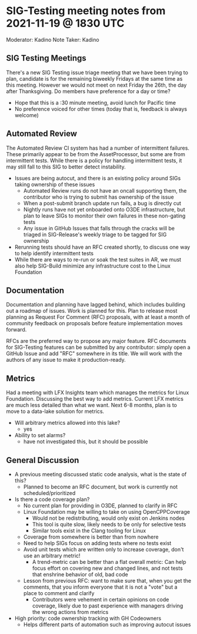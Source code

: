 # SIG-Testing meeting notes from 2021-11-19 @ 1830 UTC

Moderator: Kadino
Note Taker: Kadino

## SIG Testing Meetings

There's a new SIG Testing issue triage meeting that we have been trying to plan, candidate is for the remaining biweekly Fridays at the same time as this meeting. However we would not meet on next Friday the 26th, the day after Thanksgiving. Do members have preference for a day or time?

- Hope that this is a :30 minute meeting, avoid lunch for Pacific time
- No preference voiced for other times (today that is, feedback is always welcome)

## Automated Review

The Automated Review CI system has had a number of intermittent failures. These primarily appear to be from the AssetProcessor, but some are from intermittent tests. While there is a policy for handling intermittent tests, it may still fall to this SIG to better detect instability.

- Issues are being autocut, and there is an existing policy around SIGs taking ownership of these issues
  - Automated Review runs do not have an oncall supporting them, the contributor who is trying to submit has ownership of the issue
  - When a post-submit branch update run fails, a bug is directly cut
  - Nightly runs have not yet onboarded onto O3DE infrastructure, but plan to leave SIGs to monitor their own failures in these non-gating tests
  - Any issue in GitHub Issues that falls through the cracks will be triaged in SIG-Release's weekly triage to be tagged for SIG ownership
- Rerunning tests should have an RFC created shortly, to discuss one way to help identify intermittent tests
- While there are ways to re-run or soak the test suites in AR, we must also help SIG-Build minimize any infrastructure cost to the Linux Foundation

## Documentation

Documentation and planning have lagged behind, which includes building out a roadmap of issues. Work is planned for this. Plan to release most planning as Request For Comment (RFC) proposals, with at least a month of community feedback on proposals before feature implementation moves forward.

RFCs are the preferred way to propose any major feature. RFC documents for SIG-Testing features can be submitted by any contributor: simply open a GitHub Issue and add "RFC" somewhere in its title. We will work with the authors of any issue to make it production-ready.

## Metrics

Had a meeting with LFX Insights team which manages the metrics for Linux Foundation. Discussing the best way to add metrics. Current LFX metrics are much less detailed than what we want. Next 6-8 months, plan is to move to a data-lake solution for metrics. 

- Will arbitrary metrics allowed into this lake?
  - yes
- Ability to set alarms?
  - have not investigated this, but it should be possible

## General Discussion

- A previous meeting discussed static code analysis, what is the state of this?
  - Planned to become an RFC document, but work is currently not scheduled/prioritized
- Is there a code coverage plan?
  - No current plan for providing in O3DE, planned to clarify in RFC
  - Linux Foundation may be willing to take on using OpenCPPCoverage
    - Would not be redistributing, would only exist on Jenkins nodes
    - This tool is quite slow, likely needs to be only for selective tests
    - Similar tools exist in the Clang tooling for Linux
  - Coverage from somewhere is better than from nowhere
  - Need to help SIGs focus on adding tests where no tests exist
  - Avoid unit tests which are written only to increase coverage, don't use an arbitrary metric!
    - A trend-metric can be better than a flat overall metric: Can help focus effort on covering new and changed lines, and not tests that enshrine behavior of old, bad code
  - Lesson from previous RFC: want to make sure that, when you get the comments, that you inform everyone that it is not a "vote" but a place to comment and clarify
    - Contributors were vehement in certain opinions on code coverage, likely due to past experience with managers driving the wrong actions from metrics
- High priority: code ownership tracking with GH Codeowners
  - Helps different parts of automation such as improving autocut issues
